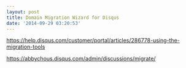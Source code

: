 ```yaml
---
layout: post
title: Domain Migration Wizard for Disqus
date: '2014-09-29 03:20:53'
---
```


https://help.disqus.com/customer/portal/articles/286778-using-the-migration-tools

https://abbychous.disqus.com/admin/discussions/migrate/